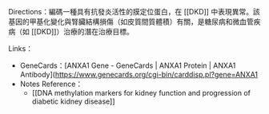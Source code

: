 Directions：編碼一種具有抗發炎活性的膜定位蛋白，在 [[DKD]] 中表現異常。該基因的甲基化變化與腎臟結構損傷（如皮質間質體積）有關​，是糖尿病和微血管疾病（如 [[DKD]]）治療的潛在治療目標。

Links：
- GeneCards：[ANXA1 Gene - GeneCards | ANXA1 Protein | ANXA1 Antibody](https://www.genecards.org/cgi-bin/carddisp.pl?gene=ANXA1
- Notes Reference：
	- [[DNA methylation markers for kidney function and progression of diabetic kidney disease]]